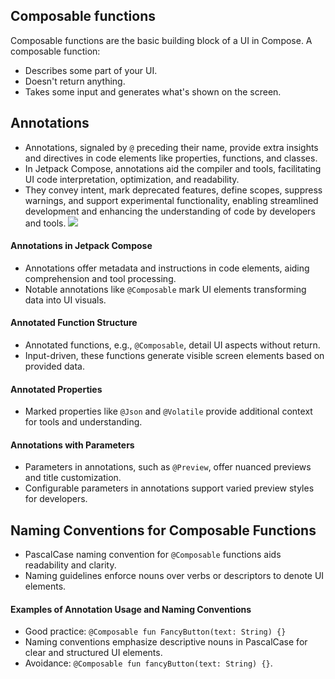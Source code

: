 ## Composable functions

Composable functions are the basic building block of a UI in Compose. A composable function:

- Describes some part of your UI.
- Doesn't return anything.
- Takes some input and generates what's shown on the screen.
## Annotations

- Annotations, signaled by `@` preceding their name, provide extra insights and directives in code elements like properties, functions, and classes. 
- In Jetpack Compose, annotations aid the compiler and tools, facilitating UI code interpretation, optimization, and readability. 
- They convey intent, mark deprecated features, define scopes, suppress warnings, and support experimental functionality, enabling streamlined development and enhancing the understanding of code by developers and tools.
![](https://developer.android.com/static/codelabs/basic-android-kotlin-compose-text-composables/img/a3da8d7133397e49_960.png)

#### Annotations in Jetpack Compose
- Annotations offer metadata and instructions in code elements, aiding comprehension and tool processing.
- Notable annotations like `@Composable` mark UI elements transforming data into UI visuals.

#### Annotated Function Structure
- Annotated functions, e.g., `@Composable`, detail UI aspects without return.
- Input-driven, these functions generate visible screen elements based on provided data.

#### Annotated Properties
- Marked properties like `@Json` and `@Volatile` provide additional context for tools and understanding.

#### Annotations with Parameters
- Parameters in annotations, such as `@Preview`, offer nuanced previews and title customization.
- Configurable parameters in annotations support varied preview styles for developers.

## Naming Conventions for Composable Functions
- PascalCase naming convention for `@Composable` functions aids readability and clarity.
- Naming guidelines enforce nouns over verbs or descriptors to denote UI elements.

#### Examples of Annotation Usage and Naming Conventions
- Good practice: `@Composable fun FancyButton(text: String) {}`
- Naming conventions emphasize descriptive nouns in PascalCase for clear and structured UI elements.
- Avoidance: `@Composable fun fancyButton(text: String) {}`.